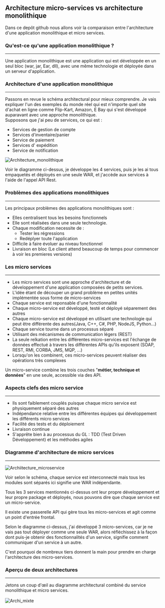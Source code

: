 ## Architecture micro-services vs architecture monolithique
Dans ce depôt github nous allons voir la comparaison entre l'architecture d'une application monolithique et micro services.

### Qu'est-ce qu'une application monolithique ?
---
Une application monolithique est une application qui est développée en un seul bloc (war, jar, Ear, dll), avec une même technologie et déployée dans un serveur d'application.

### Architecture d'une application monolithique
---
Passons en revue le schéma architectural pour mieux comprendre.
Je vais expliquer l'un des exemples du monde réel qui est n'importe quel site d'achat en ligne 
comme Flip-Kart, Amazon, E Bay qui s'est développé auparavant avec une approche monolithique.<br/>
Supposons que j'ai peu de services, ce qui est :<br/>
* Services de gestion de compte 
* Services d'inventaire/panier 
* Service de paiement 
* Services d' expédition 
* Service de notification

![Architecture_monolithique](https://user-images.githubusercontent.com/75081354/135835478-e59a299d-fc0a-469f-9f98-8eefe8302d50.jpg)

Voir le diagramme ci-dessus, je développe les 4 services, puis je les ai tous empaquetés 
et déployés en une seule WAR, et j'accède aux services à l'aide de l'appel API Rest.

### Problèmes des applications monolithiques
---
Les principaux problèmes des applications monolithiques sont :<br/>
* Elles centralisent tous les besoins fonctionnels
* Elle sont réalisées dans une seule technologie.
* Chaque modification necessite de :
	* Tester les régressions
	* Redéplyer toute l'application
* Difficile à faire évoluer au niveau fonctionnel
* Livraison en bloc (Le client attend beaucoup de temps pour commencer à voir les premieres versions)

### Les micro services
---
* Les micro services sont une approche d'architecture et de développement d'une application composées de petits services.
* L'idée étant de découper un grand problème en petites unités implémentée sous forme de micro-services
* Chaque service est reponsable d'une fonctionnalité
* Chaque micro-service est développé, testé et déployé séparement des autres
* Chaque micro-service est développé en utilisant une technologie qui peut être différente des autres(Java, C++, C#, PHP, NodeJS, Python...)
* Chaque service tourne dans un processus séparé
* Utilisant des mécanismes de communication légers (REST)
* La seule relkation entre les différentes micro-services est l'échange de données effectué à travers les différentes APIs qu'ils exposent (SOAP, REST, RMI, CORBA, JMS, MQP, ...)
* Lorsqu'on les combinent, ces micro-services peuvent réaliser des opérations très complexes

Un micro-service combine les trois couches "**métier, technique et données**" en une seule, accessible via des API.

### Aspects clefs des micro service
---
* Ils sont faiblement couplés puisque chaque micro service est physiquement séparé des autres
* Indépendance relative entre les différentes équipes qui développement les différents micro services
* Facilité des tests et du déploiement
* Livraison continue
* S'apprête bien à au processus du GL : TDD (Test Driven Développement) et les méthodes agiles

### Diagramme d'architecture de micro services
---
![Archiitecture_microservice](https://user-images.githubusercontent.com/75081354/135835548-c79dd7d8-a9b1-43fb-bccc-ac963d868712.jpg)

Voir selon le schéma, chaque service est interconnecté mais tous les modules sont séparés ici signifie une WAR indépendante.<br/>

Tous les 3 services mentionnés ci-dessus ont leur propre développement et leur propre package et déployés, 
nous pouvons dire que chaque service est un micro-service.<br/>

Il existe une passerelle API qui gère tous les micro-services et agit comme un point d'entrée frontal.<br/>

Selon le diagramme ci-dessus, j'ai développé 3 micro-services, car je ne vais pas tout déployer 
comme une seule WAR, alors réfléchissez à la façon dont puis-je obtenir des fonctionnalités 
d'un service, signifie comment communiquer d'un service à un autre.<br/>

C'est pourquoi de nombreux tiers donnent la main pour prendre en charge l'architecture des micro-services.

### Aperçu de deux architectures
---
Jetons un coup d'œil au diagramme architectural combiné du service monolithique et micro services.<br/><br/>
![Archi_mixte](https://user-images.githubusercontent.com/75081354/135836235-6406078b-2f11-440b-9b27-79dba6fb410e.png)
